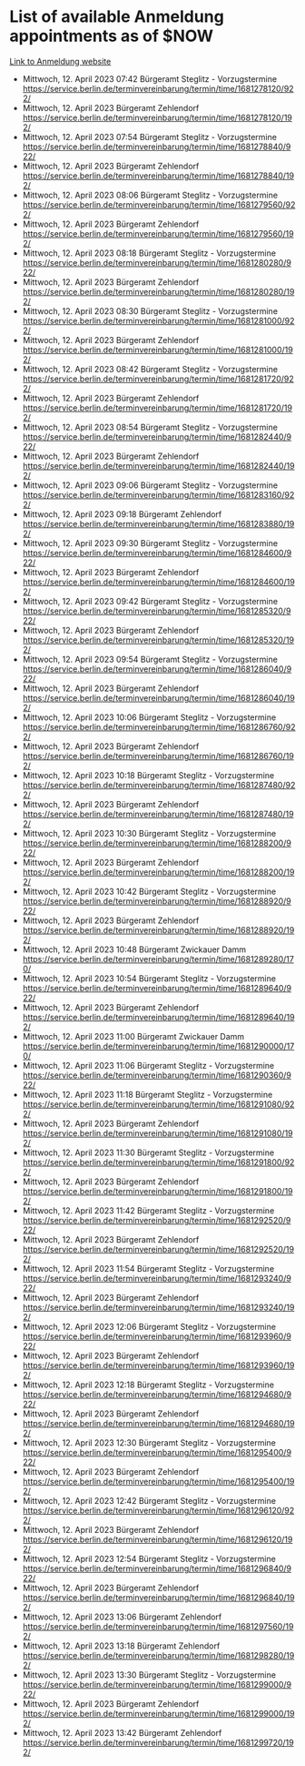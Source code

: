 # List of available Anmeldung appointments as of $NOW
[Link to Anmeldung website](https://service.berlin.de/terminvereinbarung/termin/tag.php?termin=1&anliegen[]=120686&dienstleisterlist=122210,122217,327316,122219,327312,122227,327314,122231,327346,122243,327348,122254,122252,329742,122260,329745,122262,329748,122271,327278,122273,327274,122277,327276,330436,122280,327294,122282,327290,122284,327292,122291,327270,122285,327266,122286,327264,122296,327268,150230,329760,122297,327286,122294,327284,122312,329763,122314,329775,122304,327330,122311,327334,122309,327332,317869,122281,327352,122279,329772,122283,122276,327324,122274,327326,122267,329766,122246,327318,122251,327320,122257,327322,122208,327298,122226,327300&herkunft=http%3A%2F%2Fservice.berlin.de%2Fdienstleistung%2F120686%2F)
- Mittwoch, 12. April 2023 07:42 Bürgeramt Steglitz - Vorzugstermine https://service.berlin.de/terminvereinbarung/termin/time/1681278120/922/
- Mittwoch, 12. April 2023  Bürgeramt Zehlendorf https://service.berlin.de/terminvereinbarung/termin/time/1681278120/192/
- Mittwoch, 12. April 2023 07:54 Bürgeramt Steglitz - Vorzugstermine https://service.berlin.de/terminvereinbarung/termin/time/1681278840/922/
- Mittwoch, 12. April 2023  Bürgeramt Zehlendorf https://service.berlin.de/terminvereinbarung/termin/time/1681278840/192/
- Mittwoch, 12. April 2023 08:06 Bürgeramt Steglitz - Vorzugstermine https://service.berlin.de/terminvereinbarung/termin/time/1681279560/922/
- Mittwoch, 12. April 2023  Bürgeramt Zehlendorf https://service.berlin.de/terminvereinbarung/termin/time/1681279560/192/
- Mittwoch, 12. April 2023 08:18 Bürgeramt Steglitz - Vorzugstermine https://service.berlin.de/terminvereinbarung/termin/time/1681280280/922/
- Mittwoch, 12. April 2023  Bürgeramt Zehlendorf https://service.berlin.de/terminvereinbarung/termin/time/1681280280/192/
- Mittwoch, 12. April 2023 08:30 Bürgeramt Steglitz - Vorzugstermine https://service.berlin.de/terminvereinbarung/termin/time/1681281000/922/
- Mittwoch, 12. April 2023  Bürgeramt Zehlendorf https://service.berlin.de/terminvereinbarung/termin/time/1681281000/192/
- Mittwoch, 12. April 2023 08:42 Bürgeramt Steglitz - Vorzugstermine https://service.berlin.de/terminvereinbarung/termin/time/1681281720/922/
- Mittwoch, 12. April 2023  Bürgeramt Zehlendorf https://service.berlin.de/terminvereinbarung/termin/time/1681281720/192/
- Mittwoch, 12. April 2023 08:54 Bürgeramt Steglitz - Vorzugstermine https://service.berlin.de/terminvereinbarung/termin/time/1681282440/922/
- Mittwoch, 12. April 2023  Bürgeramt Zehlendorf https://service.berlin.de/terminvereinbarung/termin/time/1681282440/192/
- Mittwoch, 12. April 2023 09:06 Bürgeramt Steglitz - Vorzugstermine https://service.berlin.de/terminvereinbarung/termin/time/1681283160/922/
- Mittwoch, 12. April 2023 09:18 Bürgeramt Zehlendorf https://service.berlin.de/terminvereinbarung/termin/time/1681283880/192/
- Mittwoch, 12. April 2023 09:30 Bürgeramt Steglitz - Vorzugstermine https://service.berlin.de/terminvereinbarung/termin/time/1681284600/922/
- Mittwoch, 12. April 2023  Bürgeramt Zehlendorf https://service.berlin.de/terminvereinbarung/termin/time/1681284600/192/
- Mittwoch, 12. April 2023 09:42 Bürgeramt Steglitz - Vorzugstermine https://service.berlin.de/terminvereinbarung/termin/time/1681285320/922/
- Mittwoch, 12. April 2023  Bürgeramt Zehlendorf https://service.berlin.de/terminvereinbarung/termin/time/1681285320/192/
- Mittwoch, 12. April 2023 09:54 Bürgeramt Steglitz - Vorzugstermine https://service.berlin.de/terminvereinbarung/termin/time/1681286040/922/
- Mittwoch, 12. April 2023  Bürgeramt Zehlendorf https://service.berlin.de/terminvereinbarung/termin/time/1681286040/192/
- Mittwoch, 12. April 2023 10:06 Bürgeramt Steglitz - Vorzugstermine https://service.berlin.de/terminvereinbarung/termin/time/1681286760/922/
- Mittwoch, 12. April 2023  Bürgeramt Zehlendorf https://service.berlin.de/terminvereinbarung/termin/time/1681286760/192/
- Mittwoch, 12. April 2023 10:18 Bürgeramt Steglitz - Vorzugstermine https://service.berlin.de/terminvereinbarung/termin/time/1681287480/922/
- Mittwoch, 12. April 2023  Bürgeramt Zehlendorf https://service.berlin.de/terminvereinbarung/termin/time/1681287480/192/
- Mittwoch, 12. April 2023 10:30 Bürgeramt Steglitz - Vorzugstermine https://service.berlin.de/terminvereinbarung/termin/time/1681288200/922/
- Mittwoch, 12. April 2023  Bürgeramt Zehlendorf https://service.berlin.de/terminvereinbarung/termin/time/1681288200/192/
- Mittwoch, 12. April 2023 10:42 Bürgeramt Steglitz - Vorzugstermine https://service.berlin.de/terminvereinbarung/termin/time/1681288920/922/
- Mittwoch, 12. April 2023  Bürgeramt Zehlendorf https://service.berlin.de/terminvereinbarung/termin/time/1681288920/192/
- Mittwoch, 12. April 2023 10:48 Bürgeramt Zwickauer Damm https://service.berlin.de/terminvereinbarung/termin/time/1681289280/170/
- Mittwoch, 12. April 2023 10:54 Bürgeramt Steglitz - Vorzugstermine https://service.berlin.de/terminvereinbarung/termin/time/1681289640/922/
- Mittwoch, 12. April 2023  Bürgeramt Zehlendorf https://service.berlin.de/terminvereinbarung/termin/time/1681289640/192/
- Mittwoch, 12. April 2023 11:00 Bürgeramt Zwickauer Damm https://service.berlin.de/terminvereinbarung/termin/time/1681290000/170/
- Mittwoch, 12. April 2023 11:06 Bürgeramt Steglitz - Vorzugstermine https://service.berlin.de/terminvereinbarung/termin/time/1681290360/922/
- Mittwoch, 12. April 2023 11:18 Bürgeramt Steglitz - Vorzugstermine https://service.berlin.de/terminvereinbarung/termin/time/1681291080/922/
- Mittwoch, 12. April 2023  Bürgeramt Zehlendorf https://service.berlin.de/terminvereinbarung/termin/time/1681291080/192/
- Mittwoch, 12. April 2023 11:30 Bürgeramt Steglitz - Vorzugstermine https://service.berlin.de/terminvereinbarung/termin/time/1681291800/922/
- Mittwoch, 12. April 2023  Bürgeramt Zehlendorf https://service.berlin.de/terminvereinbarung/termin/time/1681291800/192/
- Mittwoch, 12. April 2023 11:42 Bürgeramt Steglitz - Vorzugstermine https://service.berlin.de/terminvereinbarung/termin/time/1681292520/922/
- Mittwoch, 12. April 2023  Bürgeramt Zehlendorf https://service.berlin.de/terminvereinbarung/termin/time/1681292520/192/
- Mittwoch, 12. April 2023 11:54 Bürgeramt Steglitz - Vorzugstermine https://service.berlin.de/terminvereinbarung/termin/time/1681293240/922/
- Mittwoch, 12. April 2023  Bürgeramt Zehlendorf https://service.berlin.de/terminvereinbarung/termin/time/1681293240/192/
- Mittwoch, 12. April 2023 12:06 Bürgeramt Steglitz - Vorzugstermine https://service.berlin.de/terminvereinbarung/termin/time/1681293960/922/
- Mittwoch, 12. April 2023  Bürgeramt Zehlendorf https://service.berlin.de/terminvereinbarung/termin/time/1681293960/192/
- Mittwoch, 12. April 2023 12:18 Bürgeramt Steglitz - Vorzugstermine https://service.berlin.de/terminvereinbarung/termin/time/1681294680/922/
- Mittwoch, 12. April 2023  Bürgeramt Zehlendorf https://service.berlin.de/terminvereinbarung/termin/time/1681294680/192/
- Mittwoch, 12. April 2023 12:30 Bürgeramt Steglitz - Vorzugstermine https://service.berlin.de/terminvereinbarung/termin/time/1681295400/922/
- Mittwoch, 12. April 2023  Bürgeramt Zehlendorf https://service.berlin.de/terminvereinbarung/termin/time/1681295400/192/
- Mittwoch, 12. April 2023 12:42 Bürgeramt Steglitz - Vorzugstermine https://service.berlin.de/terminvereinbarung/termin/time/1681296120/922/
- Mittwoch, 12. April 2023  Bürgeramt Zehlendorf https://service.berlin.de/terminvereinbarung/termin/time/1681296120/192/
- Mittwoch, 12. April 2023 12:54 Bürgeramt Steglitz - Vorzugstermine https://service.berlin.de/terminvereinbarung/termin/time/1681296840/922/
- Mittwoch, 12. April 2023  Bürgeramt Zehlendorf https://service.berlin.de/terminvereinbarung/termin/time/1681296840/192/
- Mittwoch, 12. April 2023 13:06 Bürgeramt Zehlendorf https://service.berlin.de/terminvereinbarung/termin/time/1681297560/192/
- Mittwoch, 12. April 2023 13:18 Bürgeramt Zehlendorf https://service.berlin.de/terminvereinbarung/termin/time/1681298280/192/
- Mittwoch, 12. April 2023 13:30 Bürgeramt Steglitz - Vorzugstermine https://service.berlin.de/terminvereinbarung/termin/time/1681299000/922/
- Mittwoch, 12. April 2023  Bürgeramt Zehlendorf https://service.berlin.de/terminvereinbarung/termin/time/1681299000/192/
- Mittwoch, 12. April 2023 13:42 Bürgeramt Zehlendorf https://service.berlin.de/terminvereinbarung/termin/time/1681299720/192/

